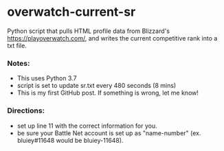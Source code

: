 # overwatch-current-sr
Python script that pulls HTML profile data from Blizzard's https://playoverwatch.com/, and writes the current competitive rank into a txt file.

### Notes:
- This uses Python 3.7
- script is set to update sr.txt every 480 seconds (8 mins)
- This is my first GitHub post. If something is wrong, let me know!

### Directions:
- set up line 11 with the correct information for you.
- be sure your Battle Net account is set up as "name-number" (ex. bluiey#11648 would be bluiey-11648). 
